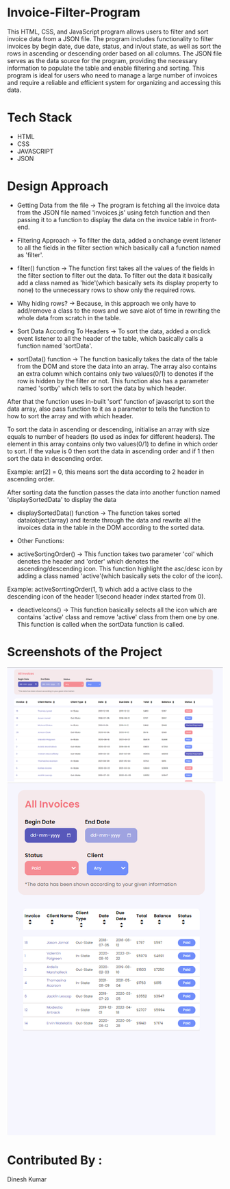 # Invoice-Filter-Program
This HTML, CSS, and JavaScript program allows users to filter and sort invoice data from a JSON file. The program includes functionality to filter invoices by begin date, due date, status, and in/out state, as well as sort the rows in ascending or descending order based on all columns. The JSON file serves as the data source for the program, providing the necessary information to populate the table and enable filtering and sorting. This program is ideal for users who need to manage a large number of invoices and require a reliable and efficient system for organizing and accessing this data.

# Tech Stack
- HTML
- CSS
- JAVASCRIPT
- JSON

# Design Approach 
* Getting Data from the file
-> The program is fetching all the invoice data from the JSON file named 'invoices.js' using fetch function and then passing it to a function to display the data on the invoice table in front-end.

* Filtering Approach
-> To filter the data, added a onchange event listener to all the fields in the filter section which basically call a function named as 'filter'.

* filter() function
-> The function first takes all the values of the fields in the filter section to filter out the data. To filter out the data it basically add a class named as 'hide'(which basically sets its display property to none) to the unnecessary rows to show only the required rows. 

* Why hiding rows?
-> Because, in this approach we only have to add/remove a class to the rows and we save alot of time in rewriting the whole data from scratch in the table.

* Sort Data According To Headers 
-> To sort the data, added a onclick event listener to all the header of the table, which basically calls a function named 'sortData'. 

* sortData() function
-> The function basically takes the data of the table from the DOM and store the data into an array. The array also contains an extra column which contains only two values(0/1) to denotes if the row is hidden by the filter or not. This function also has a parameter named 'sortby' which tells to sort the data by which header.

After that the function uses in-built 'sort' function of javascript to sort the data array, also pass function to it as a parameter to tells the function to how to sort the array and with which header.

To sort the data in ascending or descending, initialise an array with size equals to number of headers (to used as index for different headers). The element in this array contains only two values(0/1) to define in which order to sort. If the value is 0 then sort the data in ascending order and if 1 then sort the data in descending order.

Example: arr[2] = 0, this means sort the data according to 2 header in ascending order.

After sorting data the function passes the data into another function named 'displaySortedData' to display the data

* displaySortedData() function
-> The function takes sorted data(object/array) and iterate through the data and rewrite all the invoices data in the table in the DOM according to the sorted data.

* Other Functions:

* activeSortingOrder() 
-> This function takes two parameter 'col' which denotes the header and 'order' which denotes the ascending/descending icon.
This function highlight the asc/desc icon by adding a class named 'active'(which basically sets the color of the icon).

Example: activeSorrtingOrder(1, 1) which add a active class to the descending icon of the header 1(second header index started from 0).

* deactiveIcons()
-> This function basically selects all the icon which are contains 'active' class and remove 'active' class from them one by one. This function is called when the sortData function is called.

# Screenshots of the Project
![Desktop View](screenshots/desktop_view.png)
![Mobile View](screenshots/mobile_view.png)

# Contributed By :
Dinesh Kumar
